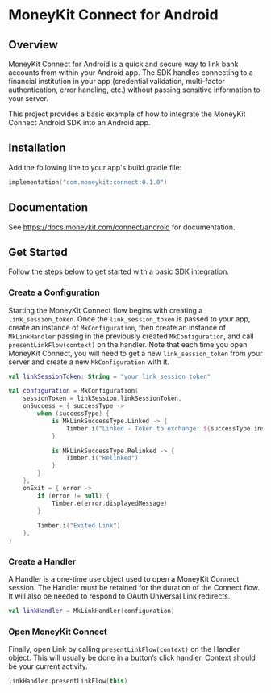 # MoneyKit Connect for Android

## Overview

MoneyKit Connect for Android is a quick and secure way to link bank accounts from within your
Android app. The SDK handles connecting to a financial institution in your app (credential
validation, multi-factor authentication, error handling, etc.) without passing sensitive information
to your server.

This project provides a basic example of how to integrate the MoneyKit Connect Android SDK into an 
Android app.

## Installation

Add the following line to your app's build.gradle file:

```kotlin
implementation("com.moneykit:connect:0.1.0")
```

## Documentation

See https://docs.moneykit.com/connect/android for documentation.

## Get Started

Follow the steps below to get started with a basic SDK integration.

### Create a Configuration

Starting the MoneyKit Connect flow begins with creating a `link_session_token`. Once the
`link_session_token` is passed to your app, create an instance of `MkConfiguration`, then create an
instance of `MkLinkHandler` passing in the previously created `MkConfiguration`, and call
`presentLinkFlow(context)` on the handler. Note that each time you open MoneyKit
Connect, you will need to get a new `link_session_token` from your server and create a new
`MkConfiguration` with it.

```kotlin
val linkSessionToken: String = "your_link_session_token"

val configuration = MkConfiguration(
    sessionToken = linkSession.linkSessionToken,
    onSuccess = { successType ->
        when (successType) {
            is MkLinkSuccessType.Linked -> {
                Timber.i("Linked - Token to exchange: ${successType.institution.token.value}")
            }

            is MkLinkSuccessType.Relinked -> {
                Timber.i("Relinked")
            }
        }
    },
    onExit = { error ->
        if (error != null) {
            Timber.e(error.displayedMessage)
        }
        
        Timber.i("Exited Link")
    },
)
```

### Create a Handler

A Handler is a one-time use object used to open a MoneyKit Connect session. The Handler must be
retained for the duration of the Connect flow. It will also be needed to respond to OAuth
Universal Link redirects.

```kotlin
val linkHandler = MkLinkHandler(configuration)
```

### Open MoneyKit Connect

Finally, open Link by calling `presentLinkFlow(context)` on the Handler object.
This will usually be done in a button’s click handler. Context should be your current activity.

```kotlin
linkHandler.presentLinkFlow(this)
```
